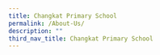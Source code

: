 ```yaml
---
title: Changkat Primary School
permalink: /About-Us/
description: ""
third_nav_title: Changkat Primary School
---
```

